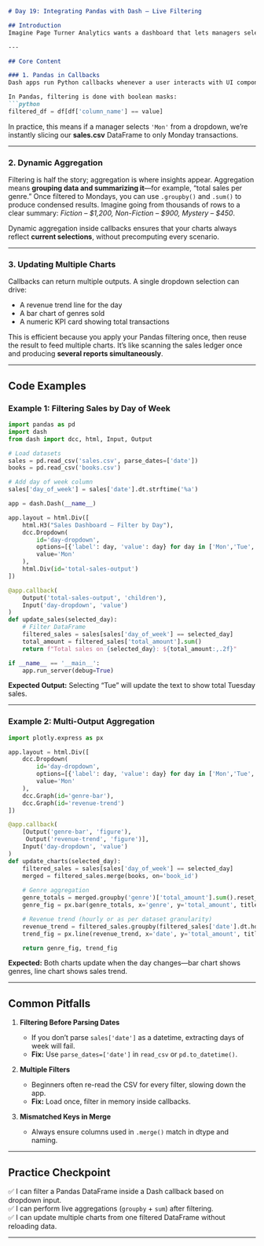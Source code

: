 ```markdown
# Day 19: Integrating Pandas with Dash – Live Filtering

## Introduction
Imagine Page Turner Analytics wants a dashboard that lets managers select a specific day of the week and instantly see **filtered book sales, top genres, and total revenue**, all updating live. In previous lessons, we worked with sliders, inputs, and callbacks to control charts interactively. Today, we’ll take it up a notch: you’ll learn to connect **Pandas DataFrame filtering and aggregation** directly inside **Dash callbacks**, and drive **multiple charts** at once from a single user selection.

---

## Core Content

### 1. Pandas in Callbacks
Dash apps run Python callbacks whenever a user interacts with UI components. Inside these callbacks, we can filter DataFrames using user inputs. Think of a DataFrame as our “digital bookstore ledger.” Filtering lets us pull out just the rows that matter—like all sales on Mondays.

In Pandas, filtering is done with boolean masks:
```python
filtered_df = df[df['column_name'] == value]
```
In practice, this means if a manager selects `'Mon'` from a dropdown, we’re instantly slicing our **sales.csv** DataFrame to only Monday transactions.

---

### 2. Dynamic Aggregation
Filtering is half the story; aggregation is where insights appear. Aggregation means **grouping data and summarizing it**—for example, “total sales per genre.” Once filtered to Mondays, you can use `.groupby()` and `.sum()` to produce condensed results. Imagine going from thousands of rows to a clear summary: *Fiction – $1,200, Non-Fiction – $900, Mystery – $450*.

Dynamic aggregation inside callbacks ensures that your charts always reflect **current selections**, without precomputing every scenario.

---

### 3. Updating Multiple Charts
Callbacks can return multiple outputs. A single dropdown selection can drive:
- A revenue trend line for the day
- A bar chart of genres sold
- A numeric KPI card showing total transactions

This is efficient because you apply your Pandas filtering once, then reuse the result to feed multiple charts. It’s like scanning the sales ledger once and producing **several reports simultaneously**.

---

## Code Examples

### Example 1: Filtering Sales by Day of Week
```python
import pandas as pd
import dash
from dash import dcc, html, Input, Output

# Load datasets
sales = pd.read_csv('sales.csv', parse_dates=['date'])
books = pd.read_csv('books.csv')

# Add day of week column
sales['day_of_week'] = sales['date'].dt.strftime('%a')

app = dash.Dash(__name__)

app.layout = html.Div([
    html.H3("Sales Dashboard – Filter by Day"),
    dcc.Dropdown(
        id='day-dropdown',
        options=[{'label': day, 'value': day} for day in ['Mon','Tue','Wed','Thu','Fri','Sat','Sun']],
        value='Mon'
    ),
    html.Div(id='total-sales-output')
])

@app.callback(
    Output('total-sales-output', 'children'),
    Input('day-dropdown', 'value')
)
def update_sales(selected_day):
    # Filter DataFrame
    filtered_sales = sales[sales['day_of_week'] == selected_day]
    total_amount = filtered_sales['total_amount'].sum()
    return f"Total sales on {selected_day}: ${total_amount:,.2f}"

if __name__ == '__main__':
    app.run_server(debug=True)
```
**Expected Output:** Selecting “Tue” will update the text to show total Tuesday sales.

---

### Example 2: Multi-Output Aggregation
```python
import plotly.express as px

app.layout = html.Div([
    dcc.Dropdown(
        id='day-dropdown',
        options=[{'label': day, 'value': day} for day in ['Mon','Tue','Wed','Thu','Fri','Sat','Sun']],
        value='Mon'
    ),
    dcc.Graph(id='genre-bar'),
    dcc.Graph(id='revenue-trend')
])

@app.callback(
    [Output('genre-bar', 'figure'),
     Output('revenue-trend', 'figure')],
    Input('day-dropdown', 'value')
)
def update_charts(selected_day):
    filtered_sales = sales[sales['day_of_week'] == selected_day]
    merged = filtered_sales.merge(books, on='book_id')
    
    # Genre aggregation
    genre_totals = merged.groupby('genre')['total_amount'].sum().reset_index()
    genre_fig = px.bar(genre_totals, x='genre', y='total_amount', title=f"Sales by Genre on {selected_day}")

    # Revenue trend (hourly or as per dataset granularity)
    revenue_trend = filtered_sales.groupby(filtered_sales['date'].dt.hour)['total_amount'].sum().reset_index()
    trend_fig = px.line(revenue_trend, x='date', y='total_amount', title=f"Revenue Trend on {selected_day}")

    return genre_fig, trend_fig
```
**Expected:** Both charts update when the day changes—bar chart shows genres, line chart shows sales trend.

---

## Common Pitfalls
1. **Filtering Before Parsing Dates**
   - If you don’t parse `sales['date']` as a datetime, extracting days of week will fail.
   - **Fix:** Use `parse_dates=['date']` in `read_csv` or `pd.to_datetime()`.

2. **Multiple Filters**
   - Beginners often re-read the CSV for every filter, slowing down the app.
   - **Fix:** Load once, filter in memory inside callbacks.

3. **Mismatched Keys in Merge**
   - Always ensure columns used in `.merge()` match in dtype and naming.

---

## Practice Checkpoint
✅ I can filter a Pandas DataFrame inside a Dash callback based on dropdown input.  
✅ I can perform live aggregations (`groupby` + `sum`) after filtering.  
✅ I can update multiple charts from one filtered DataFrame without reloading data.

---
```